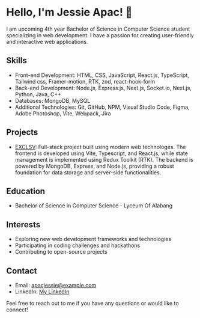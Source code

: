# Hello, I'm Jessie Apac! 👋

I am upcoming 4th year Bachelor of Science in Computer Science student specializing in web development. I have a passion for creating user-friendly and interactive web applications. 

## Skills

- Front-end Development: HTML, CSS, JavaScript, React.js, TypeScript, Tailwind css, Framer-motion, RTK, zod, react-hook-form
- Back-end Development: Node.js, Express.js, Next.js, Socket.io, Next.js, Python, Java, C++
- Databases: MongoDB, MySQL
- Additional Technologies: Git, GitHub, NPM, Visual Studio Code, Figma, Adobe Photoshop, Vite, Webpack, Jira

## Projects

- [EXCLSV](https://exclsv.vercel.app): Full-stack project built using modern web technologes. The frontend is developed using Vite, Typescript, and React.js, while state management is implemented using Redux Toolkit (RTK). The backend is powered by MongoDB, Express, and Node.js, providing a robust foundation for data storage and server-side functionalities.

## Education

- Bachelor of Science in Computer Science - Lyceum Of Alabang

## Interests

- Exploring new web development frameworks and technologies
- Participating in coding challenges and hackathons
- Contributing to open-source projects

## Contact

- Email: apacjessie@example.com
- LinkedIn: [My LinkedIn](https://www.linkedin.com/in/jessie-apac-72154023a/)

Feel free to reach out to me if you have any questions or would like to connect!

